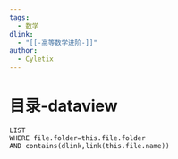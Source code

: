 ```yaml
---
tags:
  - 数学
dlink:
  - "[[-高等数学进阶-]]"
author:
  - Cyletix
---
```

# 目录-dataview
```dataview
LIST
WHERE file.folder=this.file.folder
AND contains(dlink,link(this.file.name))
```
